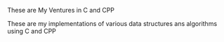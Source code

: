 These are My Ventures in C and CPP

These are my implementations of various data structures ans algorithms using C and CPP

